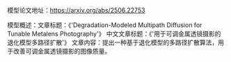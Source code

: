 模型论文地址：https://arxiv.org/abs/2506.22753

模型概述：文章标题：《'Degradation-Modeled Multipath Diffusion for Tunable Metalens Photography'》
中文文章标题：《'用于可调金属透镜摄影的退化模型多路径扩散'》
文章内容：提出一种基于退化模型的多路径扩散算法，用于改善可调金属透镜摄影的图像质量。
